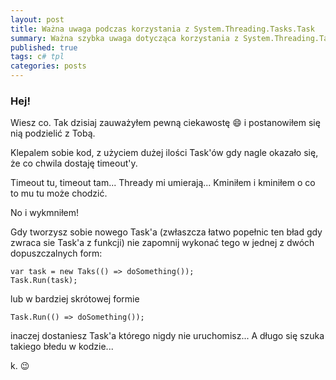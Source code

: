 ```yaml
---
layout: post
title: Ważna uwaga podczas korzystania z System.Threading.Tasks.Task
summary: Ważna szybka uwaga dotycząca korzystania z System.Threading.Tasks.Task.
published: true
tags: c# tpl
categories: posts 
--- 
```


### Hej!

Wiesz co. Tak dzisiaj zauważyłem pewną ciekawostę :smile: i postanowiłem się nią podzielić z Tobą.

Klepalem sobie kod, z użyciem dużej ilości Task'ów gdy nagle okazało się, że co chwila dostaję timeout'y.

Timeout tu, timeout tam... Thready mi umierają... Kminiłem i kminiłem o co to mu tu może chodzić. 
<!--more-->

No i wykmniłem!

Gdy tworzysz sobie nowego Task'a (zwłaszcza łatwo popełnic ten bład gdy zwraca sie Task'a z funkcji) nie zapomnij wykonać tego w jednej z dwóch dopuszczalnych form:

``` 
var task = new Taks(() => doSomething());
Task.Run(task);
```

lub w bardziej skrótowej formie

```
Task.Run(() => doSomething());
```

inaczej dostaniesz Task'a którego nigdy nie uruchomisz... A długo się szuka takiego błedu w kodzie...

k. :wink:
